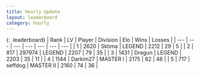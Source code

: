 ```yaml
---
title: Hourly Update
layout: leaderboard
category: hourly
---
```


{: .leaderboard}
| Rank | LV | Player | Division | Elo | Wins | Losses |
| --- | --- | --- | --- | --- | --- | --- |
| <span data-change="0">1</span> | 2620 | <span title="ID: 353063">Sktima</span> | LEGEND | <span data-change="0">2212</span> | <span data-change="0">29</span> | <span data-change="0">5</span> |
| <span data-change="0">2</span> | 817 | <span title="ID: 544038">297974</span> | LEGEND | <span data-change="0">2207</span> | <span data-change="0">79</span> | <span data-change="0">35</span> |
| <span data-change="0">3</span> | 1431 | <span title="ID: 337810">Dregun</span> | LEGEND | <span data-change="0">2203</span> | <span data-change="0">35</span> | <span data-change="0">11</span> |
| <span data-change="0">4</span> | 1144 | <span title="ID: 694036">Darkim27</span> | MASTER I | <span data-change="-16">2175</span> | <span data-change="0">82</span> | <span data-change="2">46</span> |
| <span data-change="0">5</span> | 717 | <span title="ID: 285016">seffdog</span> | MASTER II | <span data-change="0">2160</span> | <span data-change="0">74</span> | <span data-change="0">36</span> |